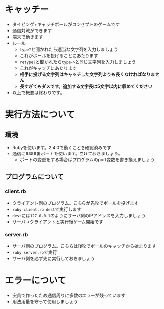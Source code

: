 # キャッチー
* タイピング+キャッチボールがコンセプトのゲームです
* 通信対戦ができます
* 端末で動きます
* ルール
	* `type?`と聞かれたら適当な文字列を入力しましょう
	* これがボールを投げることにあたります
	* `retype?`と聞かれたら`type->`と同じ文字列を入力しましょう
	* これがキャッチにあたります
	* **相手に投げる文字列はキャッチした文字列よりも長くなければなりません**
	* **長すぎてもダメです。追加する文字長は5文字以内に収めてください**
* 以上で概要は終わりです。

# 実行方法について
## 環境
* Rubyを使います。2.4.0で動くことを確認済みです
* 通信に8888番ポートを使います。空けておきましょう。
  * ポートの変更をする場合はプログラムのport変数を書き換えましょう

## プログラムについて

### client.rb
* クライアント側のプログラム。こちらが先攻でボールを投げます
* `ruby client.rb dest`で実行します
* `dest`には`127.0.0.1`のようにサーバ側のIPアドレスを入力しましょう
* サーバ->クライアントと実行後ゲーム開始です

### server.rb
* サーバ側のプログラム。こちらは後攻でボールのキャッチから始まります
* `ruby server.rb`で実行
* サーバ側を必ず先に実行しておきましょう

# エラーについて
* 突貫で作ったため通信周りに多数のエラーが残っています
* 用法用量を守って使用しましょう
